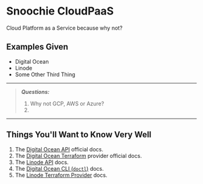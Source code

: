# Snoochie CloudPaaS

Cloud Platform as a Service because why not?

## Examples Given
- Digital Ocean
- Linode
- Some Other Third Thing

---


>***Questions:***
>1. Why not GCP, AWS or Azure?
>2. 

---

## Things You'll Want to Know Very Well
1. The [Digital Ocean API](https://docs.digitalocean.com/reference/api/) official docs.
2. The [Digital Ocean Terraform](https://registry.terraform.io/providers/digitalocean/digitalocean/latest/docs) provider official docs.
3. The [Linode API](https://www.linode.com/docs/api/) docs.
4. The [Digital Ocean CLI (`doctl`)](https://docs.digitalocean.com/reference/doctl/) docs.
5. The [Linode Terraform Provider](https://registry.terraform.io/providers/linode/linode/latest/docs) docs.

